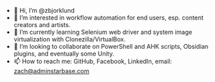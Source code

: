 - 👋 Hi, I’m @zbjorklund
- 👀 I’m interested in workflow automation for end users, esp. content creators and artists.
- 🌱 I’m currently learning Selenium web driver and system image virtualization with Clonezilla/VirtualBox.
- 💞️ I’m looking to collaborate on PowerShell and AHK scripts, Obsidian plugins, and eventually some Unity.
- 📫 How to reach me: GitHub, Facebook, LinkedIn, email: zach@adminstarbase.com

<!---
zbjorklund/zbjorklund is a ✨ special ✨ repository because its `README.md` (this file) appears on your GitHub profile.
You can click the Preview link to take a look at your changes.
--->
